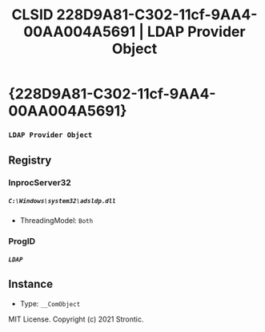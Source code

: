 ﻿---
title: "CLSID 228D9A81-C302-11cf-9AA4-00AA004A5691 | LDAP Provider Object"
excerpt: What is COM-Object CLSID 228D9A81-C302-11cf-9AA4-00AA004A5691?
---

# {228D9A81-C302-11cf-9AA4-00AA004A5691}

### `LDAP Provider Object`

## Registry


### InprocServer32

##### `C:\Windows\system32\adsldp.dll`
* ThreadingModel: `Both`

### ProgID

##### `LDAP`

## Instance

* Type: `__ComObject`

MIT License. Copyright (c) 2021 Strontic.


